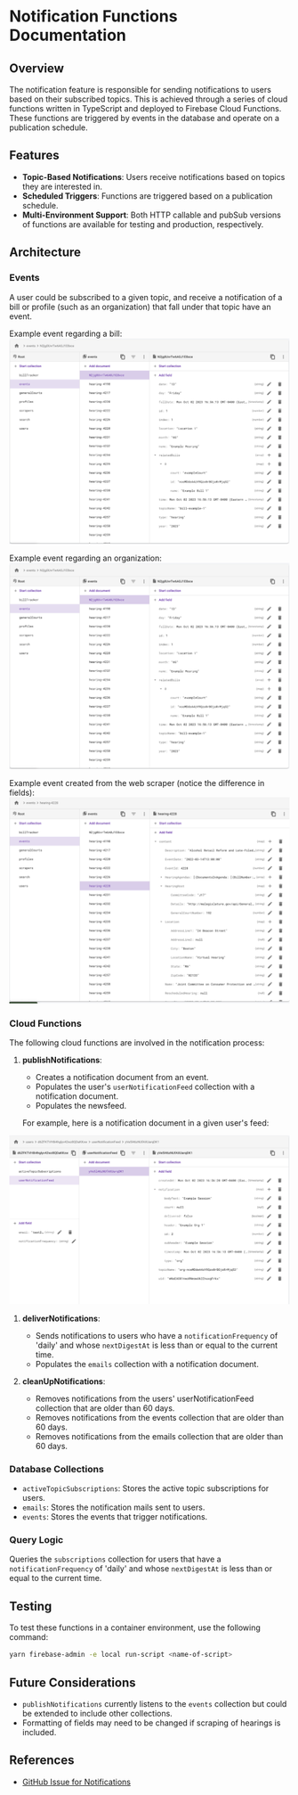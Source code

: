 # Notification Functions Documentation

## Overview

The notification feature is responsible for sending notifications to users based on their subscribed topics. This is achieved through a series of cloud functions written in TypeScript and deployed to Firebase Cloud Functions. These functions are triggered by events in the database and operate on a publication schedule.

## Features

- **Topic-Based Notifications**: Users receive notifications based on topics they are interested in.
- **Scheduled Triggers**: Functions are triggered based on a publication schedule.
- **Multi-Environment Support**: Both HTTP callable and pubSub versions of functions are available for testing and production, respectively.

## Architecture

### Events

A user could be subscribed to a given topic, and receive a notification of a bill or profile (such as an organization) that fall under that topic have an event.

Example event regarding a bill:
![example-bill-event](/functions/src/notifications/images/example-bill-event.png)

Example event regarding an organization:
![example-org-event](/functions/src/notifications/images/example-bill-event.png)

Example event created from the web scraper (notice the difference in fields):
![example-scraped_hearing-event](/functions/src/notifications/images/example-scraped_hearing-event.png)

### Cloud Functions

The following cloud functions are involved in the notification process:

1. **publishNotifications**:

   - Creates a notification document from an event.
   - Populates the user's `userNotificationFeed` collection with a notification document.
   - Populates the newsfeed.

   For example, here is a notification document in a given user's feed:

![example-org-notification](/functions/src/notifications/images/example-org-notification.png)

1. **deliverNotifications**:

   - Sends notifications to users who have a `notificationFrequency` of 'daily' and whose `nextDigestAt` is less than or equal to the current time.
   - Populates the `emails` collection with a notification document.

2. **cleanUpNotifications**:
   - Removes notifications from the users' userNotificationFeed collection that are older than 60 days.
   - Removes notifications from the events collection that are older than 60 days.
   - Removes notifications from the emails collection that are older than 60 days.

### Database Collections

- `activeTopicSubscriptions`: Stores the active topic subscriptions for users.
- `emails`: Stores the notification mails sent to users.
- `events`: Stores the events that trigger notifications.

### Query Logic

Queries the `subscriptions` collection for users that have a `notificationFrequency` of 'daily' and whose `nextDigestAt` is less than or equal to the current time.

## Testing

To test these functions in a container environment, use the following command:

```bash
yarn firebase-admin -e local run-script <name-of-script>
```

## Future Considerations

- `publishNotifications` currently listens to the `events` collection but could be extended to include other collections.
- Formatting of fields may need to be changed if scraping of hearings is included.

## References

- [GitHub Issue for Notifications](https://github.com/codeforboston/maple/issues/952)
